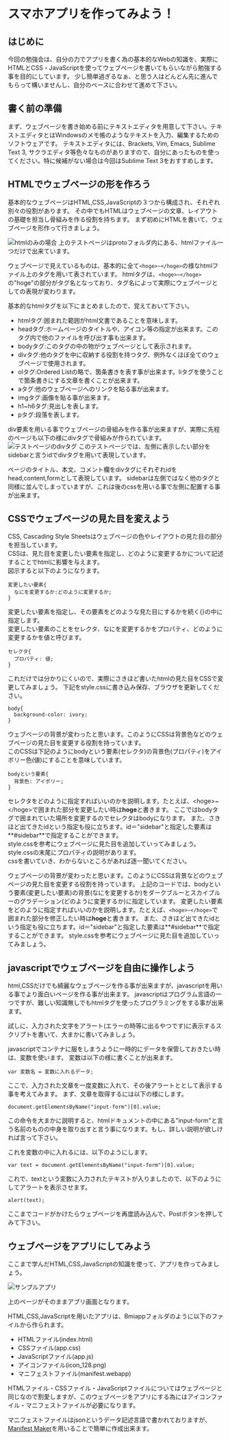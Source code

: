 # スマホアプリを作ってみよう！

## はじめに

 今回の勉強会は、自分の力でアプリを書く為の基本的なWebの知識を、実際にHTMLとCSS・JavaScriptを使ってウェブページを書いてもらいながら勉強する事を目的にしています。
 少し簡単過ぎるなぁ、と思う人はどんどん先に進んでもらって構いませんし、自分のペースに合わせて進めて下さい。

## 書く前の準備

 まず、ウェブページを書き始める前にテキストエディタを用意して下さい。テキストエディタとはWindowsのメモ帳のようなテキストを入力、編集するためのソフトウェアです。
テキストエディタには、Brackets, Vim, Emacs, Sublime Text 3, サクラエディタ等色々なものがありますので、自分にあったものを使ってください。特に候補がない場合は今回はSublime Text 3をおすすめします。

## HTMLでウェブページの形を作ろう

 基本的なウェブページはHTML,CSS,JavaScriptの３つから構成され、それぞれ別々の役割があります。
 その中でもHTMLはウェブページの文章、レイアウトの基礎を担当し骨組みを作る役割を持ちます。
 まず初めにHTMLを書いて、ウェブページを形作って行きましょう。

 ![htmlのみの場合](figure/figure1.png)
 上のテストページはprotoフォルダ内にある、htmlファイル一つだけで出来ています。

 ウェブページで見えているものは、基本的に全て`<hoge>~</hoge>`の様なhtmlファイル上のタグを用いて表されています。
 htmlタグは、`<hoge>~</hoge>`の"hoge"の部分がタグ名となっており、タグ名によって実際にウェブページとしての表現が変わります。
 
 基本的なhtmlタグを以下にまとめましたので、覚えておいて下さい。

 - htmlタグ:囲まれた範囲がhtml文書であることを意味します。
 - headタグ:ホームページのタイトルや、アイコン等の指定が出来ます。このタグ内で他のファイルを呼び出す事も出来ます。
 - bodyタグ:このタグの中の物がウェブページとして表示されます。
 - divタグ:他のタグを中に収納する役割を持つタグ、例外なくほぼ全てのウェブページで使用されます。
 - olタグ:Ordered Listの略で、箇条書きを表す事が出来ます。liタグを使うことで箇条書きにする文章を書くことが出来ます。
 - aタグ:他のウェブページへのリンクを貼る事が出来ます。
 - imgタグ:画像を貼る事が出来ます。
 - h1~h6タグ:見出しを表します。
 - pタグ:段落を表します。

 div要素を用いる事でウェブページの骨組みを作る事が出来ますが、実際に先程のページも以下の様にdivタグで骨組みが作られています。
 ![テストページのdivタグ](figure/figure2.png)
 このテストページでは、左側に表示したい部分をsidebarと言うidでdivタグを用いて表現しています。

 ページのタイトル、本文、コメント欄をdivタグにそれぞれidをhead,content,formとして表現しています。
 sidebarは左側ではなく他のタグと同様に並んでしまっていますが、これは後のcssを用いる事で左側に配置する事が出来ます。

## CSSでウェブページの見た目を変えよう
 CSS, Cascading Style Sheetsはウェブページの色やレイアウトの見た目の部分を担当しています。  
 CSSは、見た目を変更したい要素を指定し、どのように変更するかについて記述することでhtmlに影響を与えます。  
 図示すると以下のようになります。

    変更したい要素{
      なにを変更するか:どのように変更するか;
    }

 変更したい要素を指定し、その要素をどのような見た目にするかを続く{}の中に指定します。  
 変更したい要素のことをセレクタ、なにを変更するかをプロパティ、どのように変更するかを値と呼びます。

    セレクタ{
      プロパティ: 値;
    }

 これだけでは分かりにくいので、実際にさきほど書いたhtmlの見た目をCSSで変更してみましょう。
 下記をstyle.cssに書き込み保存、ブラウザを更新してください。

    body{
      background-color: ivory;
    }

 ウェブページの背景が変わったと思います。このようにCSSは背景色などのウェブページの見た目を変更する役割を持っています。  
 このCSSは下記のようにbodyという要素(セレクタ)の背景色(プロパティ)をアイボリー色(値)にすることを意味しています。
 
    bodyという要素{
      背景色: アイボリー;
    }

 セレクタをどのように指定すればいいのかを説明します。たとえば、\<hoge\>~\</hoge\>で囲まれた部分を変更したい時は**hoge**と書きます。 
 ここではbodyタグで囲まれていた場所を変更するのでセレクタはbodyになります。
 また、さきほど出てきたidという指定も役に立ちます。id＝"sidebar"と指定した要素は**#sidebar**で指定することができます。   
 style.cssを参考にウェブページに見た目を追加していってみましょう。style.cssの末尾にプロパティの説明があります。  
 cssを書いていき、わからないところがあれば逐一聞いてください。

 ウェブページの背景が変わったと思います。このようにCSSは背景などのウェブページの見た目を変更する役割を持っています。
 上記のコードでは、bodyという要素(変更したい要素)の背景(なにを変更するか)をダークブルーとスカイブルーのグラデーション(どのように変更するか)に指定しています。
 変更したい要素をどのように指定すればいいのかを説明します。たとえば、`<hoge>~</hoge>`で囲まれた部分を修正したい時は**hoge**と書きます。
 また、さきほど出てきたidという指定も役に立ちます。id＝"sidebar"と指定した要素は**#sidebar**で指定することができます。
 style.cssを参考にウェブページに見た目を追加していってみましょう。

## javascriptでウェブページを自由に操作しよう

html,CSSだけでも綺麗なウェブページを作る事が出来ますが、javascriptを用いる事でより面白いページを作る事が出来ます。
javascriptはプログラム言語の一つですが、難しい知識無しでもhtmlタグを使ったプログラミングをする事が出来ます。

試しに、入力された文字をアラート(エラーの時等に出るやつです)に表示するスクリプトを書いて、大まかに書いてみましょう。

javascriptでコンテナに服をしまうように一時的にデータを保管しておきたい時は、変数を使います。
変数は以下の様に書くことが出来ます。

    var 変数名 = 変数に入れるデータ;

ここで、入力された文章を一度変数に入れて、その後アラートととして表示する事を考えてみます。
まず、文章を取得するには以下の様にします。

    document.getElementsByName("input-form")[0].value;

この命令を大まかに説明すると、htmlドキュメントの中にある"input-form"と言う名前のものの中身を取り出すと言う事になります。もし、詳しい説明が欲しければ言って下さい。

これを変数の中に入れるには、以下のようにします。

    var text = document.getElementsByName("input-form")[0].value;

これで、textという変数に入力されたテキストが入りましたので、以下のようにしてアラートを表示させます。

    alert(text);

ここまでコードがかけたらウェブページを再度読み込んで、Postボタンを押してみて下さい。

## ウェブページをアプリにしてみよう

ここまで学んだHTML,CSS,JavaScriptの知識を使って、アプリを作ってみましょう。

![サンプルアプリ](figure/figure3.png)

上のページがそのままアプリ画面となります。

HTML,CSS,JavaScriptを用いたアプリは、Bmiappフォルダのように以下のファイルから作られます。

- HTMLファイル(index.html)
- CSSファイル(app.css)
- JavaScriptファイル(app.js)
- アイコンファイル(icon_128.png)
- マニフェストファイル(manifest.webapp)

HTMLファイル・CSSファイル・JavaScriptファイルについてはウェブページと同じなので割愛しますが、このウェブページをアプリにする為にはアイコンファイル・マニフェストファイルが必要になります。

マニフェストファイルはjsonというデータ記述言語で書かれておりますが、[Manifest Maker](whitehawk-taka.tumblr.com/manifestmaker)を用いることで簡単に作成出来ます。
